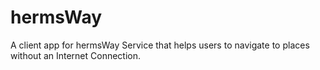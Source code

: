 # hermsWay
A client app for hermsWay Service that helps users to navigate to places without an Internet Connection.
